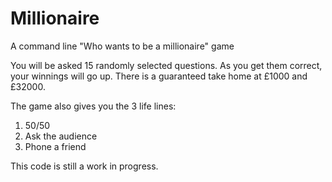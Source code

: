 # Millionaire
A command line "Who wants to be a millionaire" game

You will be asked 15 randomly selected questions. As you get them correct, your winnings
will go up. There is a guaranteed take home at £1000 and £32000.

The game also gives you the 3 life lines:
1. 50/50
2. Ask the audience
3. Phone a friend

This code is still a work in progress.
